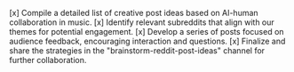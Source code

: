 [x] Compile a detailed list of creative post ideas based on AI-human collaboration in music.
[x] Identify relevant subreddits that align with our themes for potential engagement.
[x] Develop a series of posts focused on audience feedback, encouraging interaction and questions.
[x] Finalize and share the strategies in the "brainstorm-reddit-post-ideas" channel for further collaboration.